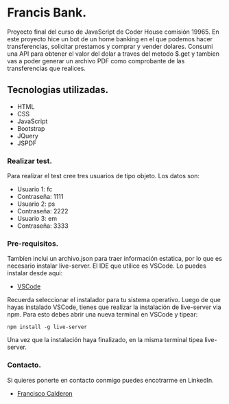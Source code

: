 # Francis Bank.

Proyecto final del curso de JavaScript de Coder House comisión 19965.
En este proyecto hice un bot de un home banking en el que podemos hacer transferencias, solicitar prestamos y comprar y vender dolares.
Consumi una API para obtener el valor del dolar a traves del metodo $.get y tambien vas a poder generar un archivo PDF como comprobante
de las transferencias que realices.

## Tecnologias utilizadas.
* HTML
* CSS
* JavaScript
* Bootstrap
* JQuery
* JSPDF

### Realizar test.
Para realizar el test cree tres usuarios de tipo objeto. Los datos son:
* Usuario 1: fc
* Contraseña: 1111
* Usuario 2: ps
* Contraseña: 2222
* Usuario 3: em
* Contraseña: 3333

### Pre-requisitos.

Tambíen inclui un archivo.json para traer información estatica, por lo que es necesario instalar live-server.
El IDE que utilice es VSCode. Lo puedes instalar desde aqui:

* [VSCode](https://code.visualstudio.com/)

Recuerda seleccionar el instalador para tu sistema operativo.
Luego de que hayas instalado VSCode, tienes que realizar la instalación de live-server via npm.
Para esto debes abrir una nueva terminal en VSCode y tipear:

```
npm install -g live-server
```
Una vez que la instalación haya finalizado, en la misma terminal tipea live-server.

### Contacto.
Si quieres ponerte en contacto conmigo puedes encotrarme en LinkedIn.
* [Francisco Calderon](https://www.linkedin.com/in/francalders67/)



